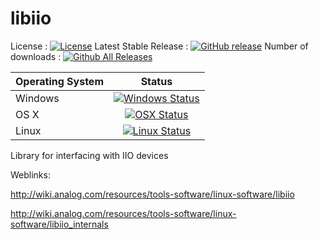 # libiio


License : [![License](https://img.shields.io/badge/license-LGPL2-blue.svg)](https://github.com/analogdevicesinc/libiio/blob/master/LICENSE)
Latest Stable Release : [![GitHub release](https://img.shields.io/github/release/analogdevicesinc/libiio.svg)](https://github.com/analogdevicesinc/libiio/releases/latest)
Number of downloads :  [![Github All Releases](https://img.shields.io/github/downloads/analogdevicesinc/libiio/total.svg)](https://github.com/analogdevicesinc/libiio/releases/latest)

| Operating System        | Status       |
| ----------------------- |:------------:|
| Windows                 | [![Windows Status](https://ci.appveyor.com/api/projects/status/32r7s2skrgm9ubva?svg=true)](https://ci.appveyor.com/project/analogdevicesinc/libiio/branch/master) |
| OS X                    | [![OSX Status](https://api.travis-ci.org/analogdevicesinc/libiio.svg?branch=master&label=osx&passingTex=foo)](https://travis-ci.org/analogdevicesinc/libiio) |
| Linux                   | [![Linux Status](https://api.travis-ci.org/analogdevicesinc/libiio.svg?branch=master&label=linux)](https://travis-ci.org/analogdevicesinc/libiio) |


Library for interfacing with IIO devices

Weblinks:

http://wiki.analog.com/resources/tools-software/linux-software/libiio

http://wiki.analog.com/resources/tools-software/linux-software/libiio_internals
